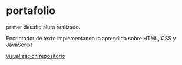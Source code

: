 # portafolio

primer desafio alura realizado.

Encriptador de texto implementando lo aprendido sobre HTML, CSS y JavaScript

<a href="https://github.com/okami8903/portafolio.git"> visualizacion repositorio 

